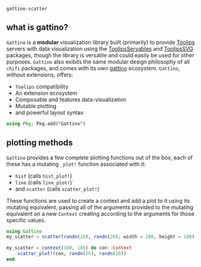 `gattino-scatter`
## what is gattino?
`Gattino` is a **modular** visualization library built (primarily) to provide [Toolips](/toolips) servers with data visualization using the [ToolipsServables](/toolips/ToolipsServables) and [ToolipsSVG](/toolips/ToolipsSVG) packages, though the library is versatile and could easily be used for other purposes. `Gattino` also exibits the same modular design philosophy of all `chifi` packages, and comes with its own [gattino](/gattino) ecosystem. `Gattino`, without extensions, offers:
- `Toolips` compatibility
- An extension ecosystem
- Composable and features data-visualization
- Mutable plotting
- and powerful layout syntax

```julia
using Pkg; Pkg.add("Gattino")
```
## plotting methods
`Gattino` provides a few *complete* plotting functions out of the box, each of these has a mutating `_plot!` function associated with it:
- `hist` (calls `hist_plot!`)
- `line` (calls `line_plot!`)`
- and `scatter` (calls `scatter_plot!`)

These functions are used to create a context and add a plot to it using its mutating equivalent, passing all of the arguments provided to the mutating equivalent on a new `Context` creating according to the arguments for those specific values.
```julia
using Gattino
my_scatter = scatter(randn(20), randn(20), width = 100, height = 100)

my_scatter = context(100, 100) do con::Context
    scatter_plot!(con, randn(20), randn(20))
end
```

